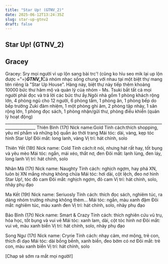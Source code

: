 ```yaml
---
title: "Star Up! (GTNV_2)"
date: 2025-06-12T13:24:35Z
slug: star-up-gtnv2
draft: false
---
```


## Star Up! (GTNV_2)

## Gracey

Gracey: Sry mọi người vì up lộn sang bài trc'! (cũng ko hỉu seo mik lại up lộn được ="=)​_____________________________________________________________________________________________​GTNV_1​_____________________________________________________________________________________________​Cả nhóm nhạc sống chung với nhau tại một biệt thự mang tên riêng là "Star Up House". Hàng này, biệt thự này tiếp thêm khoảng 10000 bức thư hâm mộ và quản lý của nhóm - Ms. Tsuki bắt tất cả mọi người phải đọc và trả lời các bức thư ấy.​Ngôi nhà gồm 1 phòng khách rộng lớn, 4 phòng ngủ cho 12 người, 6 phòng tắm, 1 phòng ăn, 1 phòng bếp do bếp trưởng Zuki đảm nhiệm, 1 một phòng ghi âm, 2 phòng tập nhảy, 1 sân rộng lớn, 1 phòng đọc sách, 1 phòng nhận/gửi thư, phòng điều khiển (quản lý hoạt động)​_____________________________________________________________________________________________
Thiên Bình (17t)
Nick name:Gold
Tính cách:thích shopping, yêu mĩ phẫm và những bộ quần áo thời trang
Mái tóc: dài, vàng, kẹp tóc hình Star Up!
Đôi mắt: long lanh, vàng
Vị trí: hát chính, solo

Thiên Yết (18t)
Nick name: Cold
Tính cách:ít nói, nhưng hát rất hay, tốt bụng và yêu mèo 
Mái tóc: ngắn, mái xéo, thắt nơ, đen
Đôi mắt: lạnh lùng, đen láy, long lanh
Vị trí: hát chính, solo

Nhân Mã (17t)
Nick name: Naughty
Tính cách: nghịch ngợm, hay phá XN, luôn bị XN mắng nhưng không chừa
Mái tóc: hơi dài, cột lệch, đeo nơ hình Star Up!, tóc đỏ cam
Đôi mắt: nghịch ngợm, đỏ cam
Vị trí: hát chính, solo, nhảy phụ đạo

Ma Kết (19t)
Nick name: Seriuosly
Tính cách: thích đọc sách, nghiêm túc, ra dáng nhóm trưởng nhưng không thèm...
Mái tóc: ngắn, màu xanh đậm
Đôi mắt: nghiêm túc, màu xanh đen
Vị trí: hát chính, solo, nhảy phụ đạo

Bảo Bình (17t)
Nick name: Smart & Crazy
Tính cách: thích nghiên cứu vũ trụ, hóa học, tốt bụng và vui vẻ
Mái tóc: xanh lam, dài, cột tóc hình nơ
Đôi mắt: vui vẻ, màu xanh biển
Vị trí: hát chính, solo, nhảy phụ đạo

Song Ngư (17t)
Nick name: Cryrie
Tính cách: nhạy cảm, mơ mộng, trẻ con, thích đi dạo
Mái tóc: dài bồng bềnh, xanh biển, đeo bờm có nơ
Đôi mắt: trẻ con, màu xanh biển
Vị trí: hát chính, solo

[Chap sẽ sớm ra mắt mọi người!]​